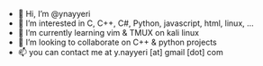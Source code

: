 - 👋 Hi, I’m @ynayyeri
- 👀 I’m interested in C, C++, C#, Python, javascript, html, linux, ...
- 🌱 I’m currently learning vim & TMUX on kali linux
- 💞️ I’m looking to collaborate on C++ & python projects
- 📫 you can contact me at y.nayyeri [at] gmail [dot] com

<!---
ynayyeri/ynayyeri is a ✨ special ✨ repository because its `README.md` (this file) appears on your GitHub profile.
You can click the Preview link to take a look at your changes.
--->
